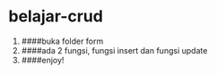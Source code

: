 # belajar-crud

1.  ####buka folder form
2.  ####ada 2 fungsi, fungsi insert dan fungsi update
3.  ####enjoy!
